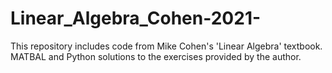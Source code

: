 # Linear_Algebra_Cohen-2021-

This repository includes code from Mike Cohen's 'Linear Algebra' textbook. MATBAL and Python solutions to the exercises provided by the author. 
